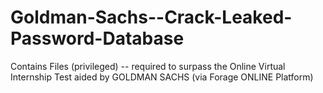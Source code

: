 # Goldman-Sachs--Crack-Leaked-Password-Database
Contains Files (privileged) -- required to surpass the Online Virtual Internship Test aided by GOLDMAN SACHS (via Forage ONLINE Platform)
